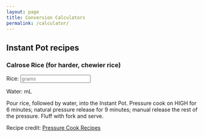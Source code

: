 ```yaml
---
layout: page
title: Conversion Calculators
permalink: /calculator/
---
```


## Instant Pot recipes

### Calrose Rice (for harder, chewier rice)

  Rice: <input id="inputFeet" type="number" maxlength="5" size="5" placeholder="grams" oninput="LengthConverter(this.value)" onchange="CalroseRice(this.value)">

  Water: <span id="outputMeters"></span> mL

<script>
function CalroseRice(valNum) {
  document.getElementById("outputMeters").innerHTML=Math.round(valNum * 250 / 235);
}
</script>

Pour rice, followed by water, into the Instant Pot. Pressure cook on HIGH for 6 minutes; natural pressure release for 9 minutes; manual release the rest of the pressure. Fluff with fork and serve.

Recipe credit: [Pressure Cook Recipes](https://www.pressurecookrecipes.com/instant-pot-calrose-rice/#exp)
